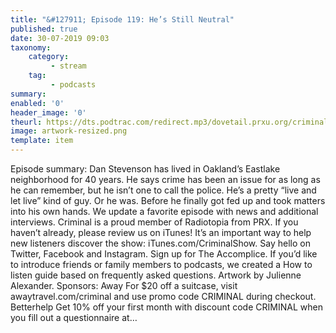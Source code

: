 ```yaml
---
title: "&#127911; Episode 119: He’s Still Neutral"
published: true
date: 30-07-2019 09:03
taxonomy:
    category:
         - stream
    tag:
         - podcasts
summary:
enabled: '0'
header_image: '0'
theurl: https://dts.podtrac.com/redirect.mp3/dovetail.prxu.org/criminal/09b32921-097d-4b4c-8174-e72a95229adb/Episode_119_He_s_Still_Neutral_Part_1.mp3
image: artwork-resized.png
template: item
---
```

 
Episode summary: Dan Stevenson has lived in Oakland’s Eastlake neighborhood for 40 years. He says crime has been an issue for as long as he can remember, but he isn’t one to call the police. He’s a pretty “live and let live” kind of guy. Or he was. Before he finally got fed up and took matters into his own hands. We update a favorite episode with news and additional interviews. Criminal is a proud member of Radiotopia from PRX. If you haven’t already, please review us on iTunes! It’s an important way to help new listeners discover the show: iTunes.com/CriminalShow. Say hello on Twitter, Facebook and Instagram. Sign up for The Accomplice. If you’d like to introduce friends or family members to podcasts, we created a How to listen guide based on frequently asked questions. Artwork by Julienne Alexander. Sponsors: Away For $20 off a suitcase, visit awaytravel.com/criminal and use promo code CRIMINAL during checkout. Betterhelp Get 10% off your first month with discount code CRIMINAL when you fill out a questionnaire at…
